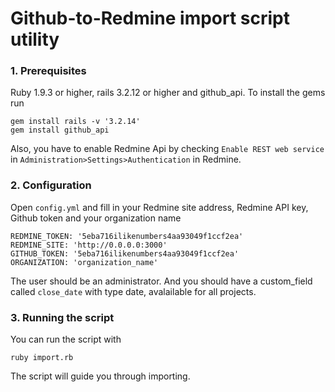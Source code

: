 Github-to-Redmine import script utility
===

### 1. Prerequisites

Ruby 1.9.3 or higher, rails 3.2.12 or higher and github_api. To install the gems run
````
gem install rails -v '3.2.14'
gem install github_api
````
Also, you have to enable Redmine Api by checking `Enable REST web service` in `Administration>Settings>Authentication` in Redmine.

### 2. Configuration

Open `config.yml` and fill in your Redmine site address, Redmine API key, Github token and your organization name

````
REDMINE_TOKEN: '5eba716ilikenumbers4aa93049f1ccf2ea'
REDMINE_SITE: 'http://0.0.0.0:3000'
GITHUB_TOKEN: '5eba716ilikenumbers4aa93049f1ccf2ea'
ORGANIZATION: 'organization_name'
````

The user should be an administrator. And you should have a custom_field called `close_date` with type date, avalailable for all projects.

### 3. Running the script

You can run the script with
````
ruby import.rb
````

The script will guide you through importing.
